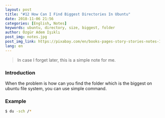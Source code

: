 ```yaml
---
layout: post
title: "#12 How Can I Find Biggest Directories In Ubuntu"
date: 2018-11-06 21:56
categories: [English, Notes]
keywords: ubuntu, directory, size, biggest, folder
author: Özgür Adem Işıklı
post_img: notes.jpg
post_img_link: https://pixabay.com/en/books-pages-story-stories-notes-1245690
lang: en
---
```


> In case I forget later, this is a simple note for me.

### Introduction

When the problem is how can you find the folder which is the biggest on ubuntu file system, you can use simple command.

### Example

```bash
$ du -sch /*
```
